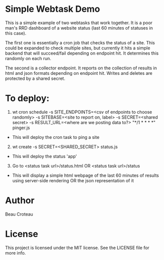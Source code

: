 # Simple Webtask Demo
This is a simple example of two webtasks that work together. It is a poor man's RRD dashboard of a website status (last 60 minutes of statuses in this case).

The first one is essentially a cron job that checks the status of a site.  This could be expanded to check multiple sites, but currently it hits a simple backend that will succeed/fail depending on endpoint hit.  It determines this randomly on each run.

The second is a collector endpoint.  It reports on the collection of results in html and json formats depending on endpoint hit.  Writes and deletes are protected by a shared secret.

# To deploy:
1. wt cron schedule -s SITE_ENDPOINTS=\<csv of endpoints to choose randomly\> -s SITEBASE=\<site to report on, label\> -s SECRET=\<shared secret\> -s RESULT_URL=\<where are we posting data to?\> "*/1 * * * *" pinger.js
 * This will deploy the cron task to ping a site
2. wt create -s SECRET=\<SHARED_SECRET\> status.js
 * This will deploy the status 'app'
3. Go to \<status task url\>/status.html OR \<status task url\>/status
 * This will display a simple html webpage of the last 60 minutes of results using server-side rendering OR the json representation of it

# Author
Beau Croteau

# License
This project is licensed under the MIT license. See the LICENSE file for more info.
